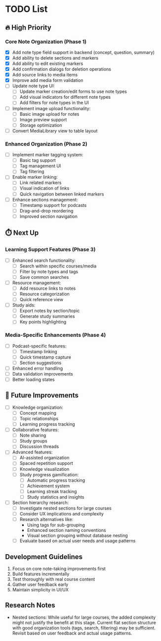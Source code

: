 # TODO List

## 🔥 High Priority

### Core Note Organization (Phase 1)
- [x] Add note type field support in backend (concept, question, summary)
- [x] Add ability to delete sections and markers
- [x] Add ability to edit existing markers
- [x] Add confirmation dialogs for deletion operations
- [x] Add source links to media items
- [x] Improve add media form validation
- [ ] Update note type UI:
  - [ ] Update marker creation/edit forms to use note types
  - [ ] Add visual indicators for different note types
  - [ ] Add filters for note types in the UI
- [ ] Implement image upload functionality:
  - [ ] Basic image upload for notes
  - [ ] Image preview support
  - [ ] Storage optimization
- [ ] Convert MediaLibrary view to table layout

### Enhanced Organization (Phase 2)
- [ ] Implement marker tagging system:
  - [ ] Basic tag support
  - [ ] Tag management UI
  - [ ] Tag filtering
- [ ] Enable marker linking:
  - [ ] Link related markers
  - [ ] Visual indication of links
  - [ ] Quick navigation between linked markers
- [ ] Enhance sections management:
  - [ ] Timestamp support for podcasts
  - [ ] Drag-and-drop reordering
  - [ ] Improved section navigation

## ⏱️ Next Up

### Learning Support Features (Phase 3)
- [ ] Enhanced search functionality:
  - [ ] Search within specific courses/media
  - [ ] Filter by note types and tags
  - [ ] Save common searches
- [ ] Resource management:
  - [ ] Add resource links to notes
  - [ ] Resource categorization
  - [ ] Quick reference view
- [ ] Study aids:
  - [ ] Export notes by section/topic
  - [ ] Generate study summaries
  - [ ] Key points highlighting

### Media-Specific Enhancements (Phase 4)
- [ ] Podcast-specific features:
  - [ ] Timestamp linking
  - [ ] Quick timestamp capture
  - [ ] Section suggestions
- [ ] Enhanced error handling
- [ ] Data validation improvements
- [ ] Better loading states

## 🎯 Future Improvements
- [ ] Knowledge organization:
  - [ ] Concept mapping
  - [ ] Topic relationships
  - [ ] Learning progress tracking
- [ ] Collaborative features:
  - [ ] Note sharing
  - [ ] Study groups
  - [ ] Discussion threads
- [ ] Advanced features:
  - [ ] AI-assisted organization
  - [ ] Spaced repetition support
  - [ ] Knowledge visualization
  - [ ] Study progress gamification:
    - [ ] Automatic progress tracking
    - [ ] Achievement system
    - [ ] Learning streak tracking
    - [ ] Study statistics and insights
- [ ] Section hierarchy research:
  - [ ] Investigate nested sections for large courses
  - [ ] Consider UX implications and complexity
  - [ ] Research alternatives like:
    - Using tags for sub-grouping
    - Enhanced section naming conventions
    - Visual section grouping without database nesting
  - [ ] Evaluate based on actual user needs and usage patterns

## Development Guidelines
1. Focus on core note-taking improvements first
2. Build features incrementally
3. Test thoroughly with real course content
4. Gather user feedback early
5. Maintain simplicity in UI/UX

## Research Notes
- Nested sections: While useful for large courses, the added complexity might not justify the benefit at this stage. Current flat section structure with good organization tools (tags, search, filtering) may be sufficient. Revisit based on user feedback and actual usage patterns.
